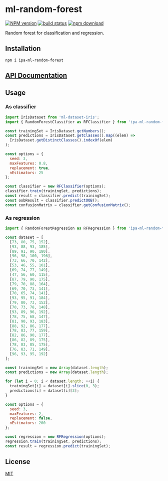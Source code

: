 # ml-random-forest

[![NPM version][npm-image]][npm-url]
[![build status][ci-image]][ci-url]
[![npm download][download-image]][download-url]

Random forest for classification and regression.

## Installation

`npm i ipa-ml-random-forest`

## [API Documentation](https://mljs.github.io/random-forest/)

## Usage

### As classifier

```js
import IrisDataset from 'ml-dataset-iris';
import { RandomForestClassifier as RFClassifier } from 'ipa-ml-random-forest';

const trainingSet = IrisDataset.getNumbers();
const predictions = IrisDataset.getClasses().map((elem) =>
  IrisDataset.getDistinctClasses().indexOf(elem)
);

const options = {
  seed: 3,
  maxFeatures: 0.8,
  replacement: true,
  nEstimators: 25
};

const classifier = new RFClassifier(options);
classifier.train(trainingSet, predictions);
const result = classifier.predict(trainingSet);
const oobResult = classifier.predictOOB();
const confusionMatrix = classifier.getConfusionMatrix();
```

### As regression

```js
import { RandomForestRegression as RFRegression } from 'ipa-ml-random-forest';

const dataset = [
  [73, 80, 75, 152],
  [93, 88, 93, 185],
  [89, 91, 90, 180],
  [96, 98, 100, 196],
  [73, 66, 70, 142],
  [53, 46, 55, 101],
  [69, 74, 77, 149],
  [47, 56, 60, 115],
  [87, 79, 90, 175],
  [79, 70, 88, 164],
  [69, 70, 73, 141],
  [70, 65, 74, 141],
  [93, 95, 91, 184],
  [79, 80, 73, 152],
  [70, 73, 78, 148],
  [93, 89, 96, 192],
  [78, 75, 68, 147],
  [81, 90, 93, 183],
  [88, 92, 86, 177],
  [78, 83, 77, 159],
  [82, 86, 90, 177],
  [86, 82, 89, 175],
  [78, 83, 85, 175],
  [76, 83, 71, 149],
  [96, 93, 95, 192]
];

const trainingSet = new Array(dataset.length);
const predictions = new Array(dataset.length);

for (let i = 0; i < dataset.length; ++i) {
  trainingSet[i] = dataset[i].slice(0, 3);
  predictions[i] = dataset[i][3];
}

const options = {
  seed: 3,
  maxFeatures: 2,
  replacement: false,
  nEstimators: 200
};

const regression = new RFRegression(options);
regression.train(trainingSet, predictions);
const result = regression.predict(trainingSet);
```

## License

[MIT](./LICENSE)

[npm-image]: https://img.shields.io/npm/v/ml-random-forest.svg
[npm-url]: https://npmjs.org/package/ipa-ml-random-forest
[ci-image]: https://github.com/mljs/random-forest/workflows/Node.js%20CI/badge.svg?branch=master
[ci-url]: https://github.com/mljs/random-forest/actions?query=workflow%3A%22Node.js+CI%22
[download-image]: https://img.shields.io/npm/dm/ml-random-forest.svg
[download-url]: https://npmjs.org/package/ipa-ml-random-forest
